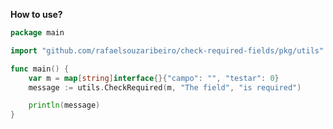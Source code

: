 <strong>How to use?</strong><br/>
```go
package main

import "github.com/rafaelsouzaribeiro/check-required-fields/pkg/utils"

func main() {
	var m = map[string]interface{}{"campo": "", "testar": 0}
	message := utils.CheckRequired(m, "The field", "is required")

	println(message)
}
```


